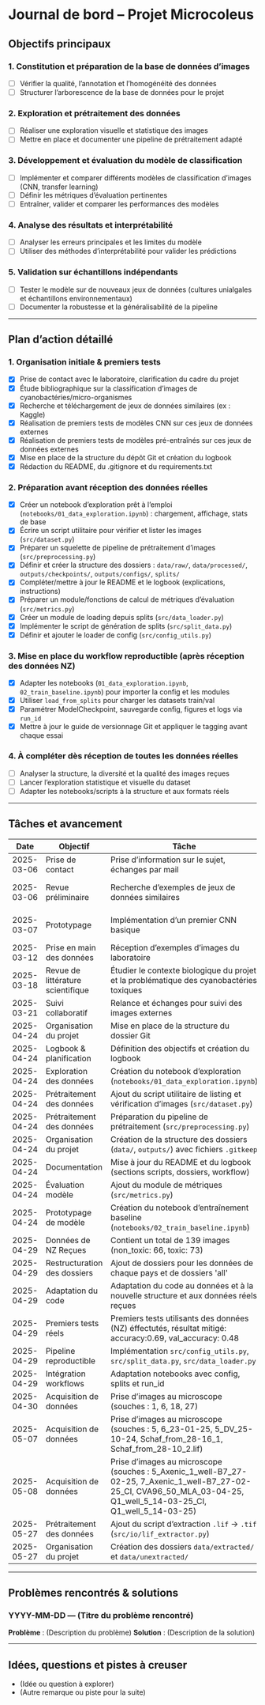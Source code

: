 # Journal de bord – Projet Microcoleus

## Objectifs principaux

### 1. Constitution et préparation de la base de données d’images
- [ ] Vérifier la qualité, l’annotation et l’homogénéité des données
- [ ] Structurer l’arborescence de la base de données pour le projet

### 2. Exploration et prétraitement des données
- [ ] Réaliser une exploration visuelle et statistique des images
- [ ] Mettre en place et documenter une pipeline de prétraitement adapté

### 3. Développement et évaluation du modèle de classification
- [ ] Implémenter et comparer différents modèles de classification d’images (CNN, transfer learning)
- [ ] Définir les métriques d’évaluation pertinentes
- [ ] Entraîner, valider et comparer les performances des modèles

### 4. Analyse des résultats et interprétabilité
- [ ] Analyser les erreurs principales et les limites du modèle
- [ ] Utiliser des méthodes d’interprétabilité pour valider les prédictions

### 5. Validation sur échantillons indépendants
- [ ] Tester le modèle sur de nouveaux jeux de données (cultures unialgales et échantillons environnementaux)
- [ ] Documenter la robustesse et la généralisabilité de la pipeline

---

## Plan d’action détaillé

### 1. Organisation initiale & premiers tests

- [x] Prise de contact avec le laboratoire, clarification du cadre du projet
- [x] Étude bibliographique sur la classification d’images de cyanobactéries/micro-organismes
- [x] Recherche et téléchargement de jeux de données similaires (ex : Kaggle)
- [x] Réalisation de premiers tests de modèles CNN sur ces jeux de données externes
- [x] Réalisation de premiers tests de modèles pré-entraînés sur ces jeux de données externes
- [x] Mise en place de la structure du dépôt Git et création du logbook
- [x] Rédaction du README, du .gitignore et du requirements.txt

### 2. Préparation avant réception des données réelles

- [x] Créer un notebook d’exploration prêt à l’emploi (`notebooks/01_data_exploration.ipynb`) : chargement, affichage, stats de base
- [x] Écrire un script utilitaire pour vérifier et lister les images (`src/dataset.py`)
- [x] Préparer un squelette de pipeline de prétraitement d’images (`src/preprocessing.py`)
- [x] Définir et créer la structure des dossiers : `data/raw/`, `data/processed/`, `outputs/checkpoints/`, `outputs/configs/`, `splits/`
- [x] Compléter/mettre à jour le README et le logbook (explications, instructions)
- [x] Préparer un module/fonctions de calcul de métriques d’évaluation (`src/metrics.py`)
- [x] Créer un module de loading depuis splits (`src/data_loader.py`)
- [x] Implémenter le script de génération de splits (`src/split_data.py`)
- [x] Définir et ajouter le loader de config (`src/config_utils.py`)

### 3. Mise en place du workflow reproductible (après réception des données NZ)

- [x] Adapter les notebooks (`01_data_exploration.ipynb`, `02_train_baseline.ipynb`) pour importer la config et les modules
- [x] Utiliser `load_from_splits` pour charger les datasets train/val
- [x] Paramétrer ModelCheckpoint, sauvegarde config, figures et logs via `run_id`
- [x] Mettre à jour le guide de versionnage Git et appliquer le tagging avant chaque essai

### 4. À compléter dès réception de toutes les données réelles

- [ ] Analyser la structure, la diversité et la qualité des images reçues
- [ ] Lancer l’exploration statistique et visuelle du dataset
- [ ] Adapter les notebooks/scripts à la structure et aux formats réels

---

## Tâches et avancement

| Date       | Objectif                          | Tâche                                                                                                                                                | Statut | Problème/Résultat/Remarque                                      |
|------------|-----------------------------------|------------------------------------------------------------------------------------------------------------------------------------------------------|--------|-----------------------------------------------------------------|
| 2025-03-06 | Prise de contact                  | Prise d’information sur le sujet, échanges par mail                                                                                                  | Fait   | Précisions obtenues sur les données et le cadre du projet       |
| 2025-03-06 | Revue préliminaire                | Recherche d’exemples de jeux de données similaires                                                                                                   | Fait   | Tests initiaux sur des datasets “micro-organismes” de Kaggle    |
| 2025-03-07 | Prototypage                       | Implémentation d’un premier CNN basique                                                                                                              | Fait   | Résultats initiaux mitigés, visualisation des performances      |
| 2025-03-12 | Prise en main des données         | Réception d’exemples d’images du laboratoire                                                                                                         | Fait   | Stockage et visualisation des images test                       |
| 2025-03-18 | Revue de littérature scientifique | Étudier le contexte biologique du projet et la problématique des cyanobactéries toxiques                                                             | Fait   | Synthétise des méthodes existantes d’identification             |
| 2025-03-21 | Suivi collaboratif                | Relance et échanges pour suivi des images externes                                                                                                   | Fait   | Attente de réception d’images de Nouvelle-Zélande et USA        |
| 2025-04-24 | Organisation du projet            | Mise en place de la structure du dossier Git                                                                                                         | Fait   | Initialisation du dépôt, ajout de .gitignore, README, venv, etc. |
| 2025-04-24 | Logbook & planification           | Définition des objectifs et création du logbook                                                                                                      | Fait   | Liste d’objectifs structurée, template logbook validé           |
| 2025-04-24 | Exploration des données           | Création du notebook d’exploration (`notebooks/01_data_exploration.ipynb`)                                                                           | Fait   | Fichier créé                                                    |
| 2025-04-24 | Prétraitement des données         | Ajout du script utilitaire de listing et vérification d’images (`src/dataset.py`)                                                                    | Fait   | Fichier créé                                                    |
| 2025-04-24 | Prétraitement des données         | Préparation du pipeline de prétraitement (`src/preprocessing.py`)                                                                                    | Fait   | Fichier créé                                                    |
| 2025-04-24 | Organisation du projet            | Création de la structure des dossiers (`data/`, `outputs/`) avec fichiers `.gitkeep`                                                                 | Fait   | Dossiers créés avec `.gitkeep`                                  |
| 2025-04-24 | Documentation                     | Mise à jour du README et du logbook (sections scripts, dossiers, workflow)                                                                           | Fait   | README enrichi, logbook mis à jour                              |
| 2025-04-24 | Évaluation modèle                 | Ajout du module de métriques (`src/metrics.py`)                                                                                                      | Fait   | Fichier créé                                                    |
| 2025-04-24 | Prototypage de modèle             | Création du notebook d’entraînement baseline (`notebooks/02_train_baseline.ipynb`)                                                                   | Fait   | Fichier créé                                                    |
| 2025-04-29 | Données de NZ Reçues              | Contient un total de 139 images (non_toxic: 66, toxic: 73)                                                                                           | Fait   | Modules créés                                                   |
| 2025-04-29 | Restructuration des dossiers      | Ajout de dossiers pour les données de chaque pays et de dossiers 'all'                                                                               | Fait   | Dossiers créés                                                  |
| 2025-04-29 | Adaptation du code                | Adaptation du code au données et à la nouvelle structure et aux données réels reçues                                                                 | Fait   | Fichiers modifié                                                |
| 2025-04-29 | Premiers tests réels              | Premiers tests utilisants des données (NZ) éffectutés, résultat mitigé: accuracy:0.69, val_accuracy: 0.48                                            | Fait   | Résultats initiaux mitigés, trop peu d'image                    |
| 2025-04-29 | Pipeline reproductible            | Implémentation `src/config_utils.py`, `src/split_data.py`, `src/data_loader.py`                                                                      | Fait   | Modules créés                                                   |
| 2025-04-29 | Intégration workflows             | Adaptation notebooks avec config, splits et run_id                                                                                                   | Fait   | Tests NZ images OK (pipeline fonctionnelle)                     |
| 2025-04-30 | Acquisition de données         | Prise d’images au microscope (souches : 1, 6, 18, 27)                                                                                                | Fait     | Première session de collecte                                    |
| 2025-05-07 | Acquisition de données         | Prise d’images au microscope (souches : 5, 6_23-01-25, 5_DV_25-10-24, Schaf_from_28-16_1, Schaf_from_28-10_2.lif)                                    | Fait     | Deuxième session de collecte                                    |
| 2025-05-08 | Acquisition de données         | Prise d’images au microscope (souches : 5_Axenic_1_well-B7_27-02-25, 7_Axenic_1_well-B7_27-02-25_CI, CVA96_50_MLA_03-04-25, Q1_well_5_14-03-25_CI, Q1_well_5_14-03-25) | Fait     | Troisième session de collecte                                   |
| 2025-05-27 | Prétraitement des données | Ajout du script d’extraction `.lif` → `.tif` (`src/io/lif_extractor.py`)                                                                             | Fait   | Extraction automatisée mise en place                            |
| 2025-05-27 | Organisation du projet     | Création des dossiers `data/extracted/` et `data/unextracted/`                                                                                       | Fait   | Ajout de `.gitkeep` pour garder les dossiers vides dans Git     |


---

## Problèmes rencontrés & solutions

### YYYY-MM-DD — (Titre du problème rencontré)
**Problème** : (Description du problème)
**Solution** : (Description de la solution)

---

## Idées, questions et pistes à creuser

- (Idée ou question à explorer)
- (Autre remarque ou piste pour la suite)

